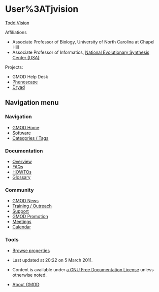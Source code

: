 



<span id="top"></span>




# <span dir="auto">User%3ATjvision</span>









<a href="http://genomics.unc.edu/faculty/webpages/vision.html"
class="external text" rel="nofollow">Todd Vision</a>

Affiliations

- Associate Professor of Biology, University of North Carolina at Chapel
  Hill
- Associate Professor of Informatics,
  <a href="http://www.nescent.org" class="external text"
  rel="nofollow">National Evolutionary Synthesis Center (USA)</a>

Projects:

- GMOD Help Desk
- <a href="http://phenoscape.org" class="external text"
  rel="nofollow">Phenoscape</a>
- <a href="http://datadryad.org" class="external text"
  rel="nofollow">Dryad</a>








## Navigation menu









### Navigation



- <span id="n-GMOD-Home">[GMOD Home](Main_Page)</span>
- <span id="n-Software">[Software](GMOD_Components)</span>
- <span id="n-Categories-.2F-Tags">[Categories /
  Tags](Categories)</span>




### Documentation



- <span id="n-Overview">[Overview](Overview)</span>
- <span id="n-FAQs">[FAQs](Category%3AFAQ)</span>
- <span id="n-HOWTOs">[HOWTOs](Category%3AHOWTO)</span>
- <span id="n-Glossary">[Glossary](Glossary)</span>




### Community



- <span id="n-GMOD-News">[GMOD News](GMOD_News)</span>
- <span id="n-Training-.2F-Outreach">[Training /
  Outreach](Training_and_Outreach)</span>
- <span id="n-Support">[Support](Support)</span>
- <span id="n-GMOD-Promotion">[GMOD Promotion](GMOD_Promotion)</span>
- <span id="n-Meetings">[Meetings](Meetings)</span>
- <span id="n-Calendar">[Calendar](Calendar)</span>




### Tools

- <span id="t-smwbrowselink"><a href="Special%3ABrowse/User%3ATjvision" rel="smw-browse">Browse
  properties</a></span>



- <span id="footer-info-lastmod">Last updated at 20:22 on 5 March
  2011.</span>
<!-- - <span id="footer-info-viewcount">7,103 page views.</span> -->
- <span id="footer-info-copyright">Content is available under
  <a href="http://www.gnu.org/licenses/fdl-1.3.html" class="external"
  rel="nofollow">a GNU Free Documentation License</a> unless otherwise
  noted.</span>

<!-- -->

- <span id="footer-places-about">[About
  GMOD](GMOD%3AAbout "GMOD%3AAbout")</span>

<!-- -->




